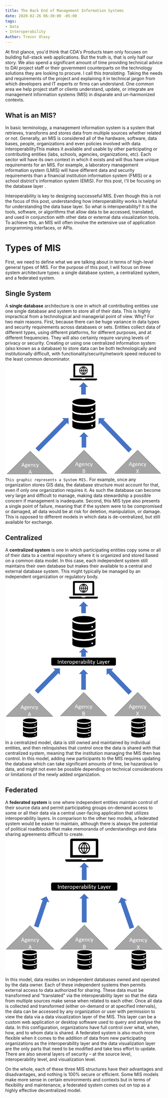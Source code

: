 ```yaml
---
title: The Back End of Management Information Systems
date: 2020-02-26 06:30:00 -05:00
tags:
- Data
- Interoperability
Author: Trevor Olexy
---
```


At first glance, you'd think that CDA's Products team only focuses on building full-stack web applications. But the truth is, that is only half our story. We also spend a significant amount of time providing technical advice to DAI project staff or their government counterparts on the technology solutions they are looking to procure. I call this *translating.* Taking  the needs and requirements of the project and explaining it in technical jargon from which developers and IT experts or firms can understand. One common area we help project staff or clients understand, update, or integrate are management information systems (MIS) in  disparate and un-harmonized contexts.

<!--more-->

## What is an MIS?

In basic terminology, a management information system is a system that retrieves, transforms and stores data from multiple sources whether related or not. Generally, an MIS is considered all of the hardware, software, data bases, people, organizations and even policies involved with data interoperabilityThis makes it available and usable by other participating or contributing entities (labs, schools, agencies, organizations, etc). Each sector will have its own context in which it exists and will thus have unique requirements for an MIS. For example, a laboratory management information system (LMIS) will have different data and security requirements than a financial institution information system (FMIS) or a school district's information system (EMIS). For this post, I'll be focusing on the database layer .

Interoperability is key to designing successeful MIS. Even though this is not the focus of this post, understanding how interoperability works is helpful for understanding the data base layer.  So what is interoperability? It is the  tools, software, or algorithms that allow data to be accessed, translated, and used in conjunction with other data or external data visualization tools.  To achieve this, an MIS will often involve the extensive use of application programming interfaces, or APIs.

# **Types of MIS**

First, we need to define what we are talking about in terms of high-level general types of MIS. For the purpose of this post, I will focus on three system architecture types: a single database system, a centralized system, and a federated system.

## Single System

A **single database** architecture is one in which all contributing entities use one single database and system to store all of their data. This is highly impractical from a technological and managerial point of view. Why? For two main reasons. First, because there can be huge variance in data types and security requirements across databases or sets. Entities collect data of different types, using different platforms, for different purposes, and at different frequencies. They will also certainly require varying levels of privacy or security. Creating or using one centralized information system (also known as a database) to store data can be both technologically and institutionally difficult, with functionality/security/network speed reduced to the least common denominator.
![singlesystem.png](/uploads/singlesystem.png)`This graphic represents a System MIS.`
 For example, once any organization stores GIS data, the database structure must account for that, even if only one organization requires it.  As such the database can become very large and difficult to manage, making data stewardship a possible concern if management is inadequate. Second, this MIS type also presents a single point of failure, meaning that if the system were to be compromised or damaged, all data would be at risk for deletion, manipulation, or damage. This is opposed to different models in which data is de-centralized, but still available for exchange.

## Centralized

A **centralized system** is one in which participating entities copy some or all of their data to a central repository where it is organized and stored based on a common data model. In this case, each independent system still maintains their own database but makes their available  to a central and external database system. This might typically be managed by an independent organization or regulatory body. ![centralized.png](/uploads/centralized.png)
In a centralized model, data is still owned and maintained by individual entities, and then relinquishes that control once the data is shared with that centralized system, meaning that the institution managing the MIS then has control. In this model, adding new participants to the MIS requires updating the database which can take significant amounts of time, be hazardous to data, and might not even be possible depending on technical considerations or limitations of the newly added organization.

## Federated

A **federated system** is one where independent entities maintain control of their source data and permit participating groups on-demand access to some or all their data via a central user-facing application that utilizes interoperability layers. In comparison to the other two models, a federated system would be easier to maintain, although there is always the potential of political roadblocks that make memoranda of understandings and data sharing agreements difficult to create.![federated.png](/uploads/federated.png)

In this model, data resides on independent databases owned and operated by the data owner. Each of these independent systems then permits external access to data authorized for sharing. These data must be transformed and “translated” via the interoperability layer so that the data from multiple sources make sense when related to each other.  Once all data is collected and transformed (either on-demand or at specified intervals), the data can be accessed by any organization or user with permission to view the data via a data visualization layer of the MIS. This layer can be a custom web application or desktop software used to query and analyse the data.  In this configuration, organizations have full control over what, when, how, and to whom data is shared. A federated system is also much more flexible when it comes to the addition of data from new participating organizations as the interoperability layer and the data visualization layer are the only parts that need to be modified and take less effort to update. There are also several layers of security – at the source level, interoperability level, and visualization level.

On the whole, each of these three MIS structures have their advantages and disadvantages, and nothing is 100% secure or efficient. Some MIS models make more sense in certain environments and contexts but in terms of flexibility and maintenance, a federated system comes out on top as a highly effective decentralized model.